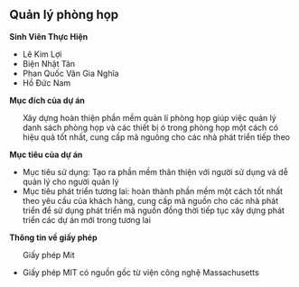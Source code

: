 ﻿## Quản lý phòng họp 

**Sinh Viên Thực Hiện**

<ul>
	<li>Lê Kim Lợi </li>
	<li>Biện Nhật Tân</li>
	<li>Phan Quốc Văn Gia Nghĩa</li>
	<li>Hồ Đức Nam</li>
</ul>

**Mục đích của dự án**
<ul>
Xây dựng hoàn thiện phần mềm quản lí phòng họp giúp việc quản lý danh sách phòng họp và các thiết bị ó trong phòng họp một cách có hiệu quả tốt nhất, cung cấp mã nguông cho các nhà phát triển tiếp theo
</ul>

**Mục tiêu của dự án**
<ul>
	<li>Mục tiêu sử dụng: Tạo ra phần mềm thân thiện với người sử dụng và dễ quản lý cho người quản lý</li>
	<li>Mục tiêu phát triển tương lai: hoàn thành phần mềm một cách tốt nhất theo yêu cầu của khách hàng, cung cấp mã nguồn cho các nhà phát triển để sử dụng phát triển mã nguồn đồng thời tiếp tục xây dựng phát triển các dự án mới trong tương lai</li>
</ul>

**Thông tin về giấy phép**
<ul>Giấy phép Mit</ul>
<ul>
	<li>Giấy phép MIT có nguồn gốc từ viện công nghệ Massachusetts</li>
</ul>

